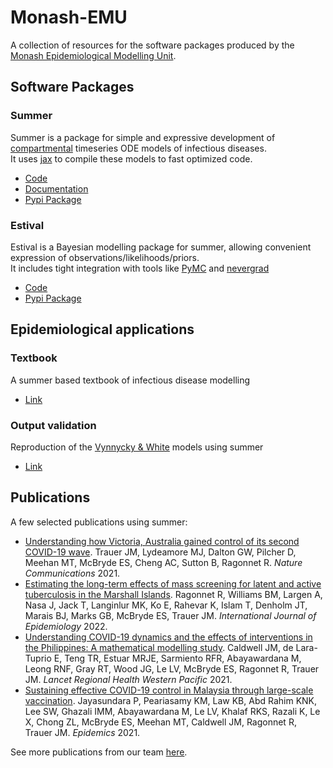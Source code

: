 # Monash-EMU
A collection of resources for the software packages produced by the [Monash Epidemiological Modelling Unit](https://www.monash.edu/medicine/sphpm/units/epidemiological-modelling).

## Software Packages

### Summer

Summer is a package for simple and expressive development of  [compartmental](https://en.wikipedia.org/wiki/Compartmental_models_in_epidemiology)
timeseries ODE models of infectious diseases.<br>
It uses [jax](https://jax.readthedocs.io) to compile these models to fast optimized code.

- [Code](https://github.com/monash-emu/summer2)
- [Documentation](https://summer2.readthedocs.io/) 
- [Pypi Package](https://pypi.org/project/summerepi2/) 

### Estival

Estival is a Bayesian modelling package for summer, allowing convenient expression of observations/likelihoods/priors.<br>
It includes tight integration with tools like [PyMC](https://www.pymc.io/) and [nevergrad](https://facebookresearch.github.io/nevergrad/)

- [Code](https://github.com/monash-emu/estival)
- [Pypi Package](https://pypi.org/project/estival/)

## Epidemiological applications

### Textbook

A summer based textbook of infectious disease modelling
- [Link](https://github.com/monash-emu/summer-textbook)

### Output validation

Reproduction of the [Vynnycky & White](https://anintroductiontoinfectiousdiseasemodelling.com/) models using summer
- [Link](https://github.com/monash-emu/summer-vynnycky-white-validation)

## Publications

A few selected publications using summer:
- [Understanding how Victoria, Australia gained control of its second COVID-19 wave](https://doi.org/10.1038/s41467-021-26558-4). Trauer JM, Lydeamore MJ, Dalton GW, Pilcher D, Meehan MT, McBryde ES, Cheng AC, Sutton B, Ragonnet R. *Nature Communications* 2021.
- [Estimating the long-term effects of mass screening for latent and active tuberculosis in the Marshall Islands](https://academic.oup.com/ije/article/51/5/1433/6552193?login=false). Ragonnet R, Williams BM, Largen A, Nasa J, Jack T, Langinlur MK, Ko E, Rahevar K, Islam T, Denholm JT, Marais BJ, Marks GB, McBryde ES, Trauer JM. *International Journal of Epidemiology* 2022.
- [Understanding COVID-19 dynamics and the effects of interventions in the Philippines: A mathematical modelling study](https://doi.org/10.1016/j.lanwpc.2021.100211). Caldwell JM, de Lara-Tuprio E, Teng TR, Estuar MRJE, Sarmiento RFR, Abayawardana M, Leong RNF, Gray RT, Wood JG, Le LV, McBryde ES, Ragonnet R, Trauer JM. *Lancet Regional Health Western Pacific* 2021.
- [Sustaining effective COVID-19 control in Malaysia through large-scale vaccination](https://doi.org/10.1016/j.epidem.2021.100517). Jayasundara P, Peariasamy KM, Law KB, Abd Rahim KNK, Lee SW, Ghazali IMM, Abayawardana M, Le LV, Khalaf RKS, Razali K, Le X, Chong ZL, McBryde ES, Meehan MT, Caldwell JM, Ragonnet R, Trauer JM. *Epidemics* 2021.


See more publications from our team [here](https://www.monash.edu/medicine/sphpm/units/epidemiological-modelling/publications). 